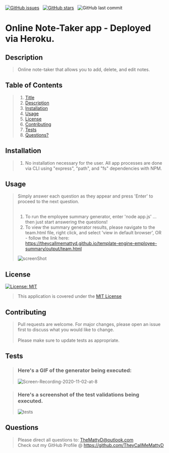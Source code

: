 [![GitHub issues](https://img.shields.io/github/issues/TheyCallMeMattyD/note-taker?style=for-the-badge)](https://github.com/TheyCallMeMattyD/rweek-6-weather-dashboard/issues) &nbsp;
[![GitHub stars](https://img.shields.io/github/stars/TheyCallMeMattyD/note-taker?style=for-the-badge)](https://github.com/TheyCallMeMattyD/week-6-weather-dashboard/stargazers) &nbsp;
![GitHub last commit](https://img.shields.io/github/last-commit/theycallmemattyd/note-taker?style=for-the-badge)  


# Online Note-Taker app  - Deployed via Heroku. 

## Description
>Online note-taker that allows you to add, delete, and edit notes.  
  
## Table of Contents
>1. [Title](#Title)
>2. [Description](#Description)
>3. [Installation](#Installation)
>4. [Usage](#Usage)
>5. [License](#License)
>6. [Contributing](#Contributing)
>7. [Tests](#Tests)
>8. [Questions?](#Questions?)
  
## Installation
>1. No installation necessary for the user. All app processes are done via CLI using "express", "path", and "fs" dependencies with NPM.  
  
## Usage
>Simply answer each question as they appear and press 'Enter' to proceed to the next question.<br/><br/>  
>1. To run the employee summary generator, enter 'node app.js' ... then just start answering the questions!
>2. To view the summary generator results, please navigate to the team.html file, right click, and select 'view in default browser', OR - follow the link here:  
>https://theycallmemattyd.github.io/template-engine-employee-summary/output/team.html  
>
>![screenShot](https://user-images.githubusercontent.com/66084799/97936241-e6163d00-1d48-11eb-8af5-ae04a5a1b736.png)


## License
[![License: MIT](https://img.shields.io/badge/License-MIT-blue.svg)](https://opensource.org/licenses/MIT)
>This application is covered under the [MIT License](https://opensource.org/licenses/MIT)
  
## Contributing
>Pull requests are welcome. For major changes, please open an issue first to discuss what you would like to change.<br/><br/>
>Please make sure to update tests as appropriate.

## Tests
>### Here's a GIF of the generator being executed:  
>![Screen-Recording-2020-11-02-at-8](https://user-images.githubusercontent.com/66084799/97936150-ae0efa00-1d48-11eb-9051-7ebc0536fd1a.gif)

>### Here's a screenshot of the test validations being executed.
>![tests](https://user-images.githubusercontent.com/66084799/97935135-a9951200-1d45-11eb-916e-0350a17d2765.png)  
  
## Questions
>Please direct all questions to:
TheMattyD@outlook.com<br/>
Check out my GitHub Profile @ https://github.com/TheyCallMeMattyD  
